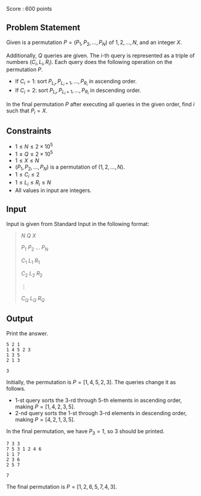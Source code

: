 Score : $600$ points

## Problem Statement

Given is a permutation $P=(P_1,P_2,\ldots,P_N)$ of $1,2,\ldots,N$, and an integer $X$.

Additionally, $Q$ queries are given.
The $i$-th query is represented as a triple of numbers $(C_i,L_i,R_i)$. Each query does the following operation on the permutation $P$.

- If $C_i=1$: sort $P_{L_i},P_{L_i+1},\ldots,P_{R_i}$ in ascending order.
- If $C_i=2$: sort $P_{L_i},P_{L_i+1},\ldots,P_{R_i}$ in descending order.

In the final permutation $P$ after executing all queries in the given order, find $i$ such that $P_i=X$.

## Constraints

- $1 \leq N \leq 2\times 10^5$
- $1 \leq Q \leq 2\times 10^5$
- $1 \leq X \leq N$
- $(P_1,P_2,\ldots,P_N)$ is a permutation of $(1,2,\ldots,N)$.
- $1 \leq C_i \leq 2$
- $1 \leq L_i \leq R_i \leq N$
- All values in input are integers.

## Input

Input is given from Standard Input in the following format:

> $N$ $Q$ $X$
> 
> $P_1$ $P_2$ $\ldots$ $P_N$
> 
> $C_1$ $L_1$ $R_1$
> 
> $C_2$ $L_2$ $R_2$
> 
> $\vdots$
> 
> $C_Q$ $L_Q$ $R_Q$

## Output

Print the answer.

```input1
5 2 1
1 4 5 2 3
1 3 5
2 1 3
```

```output1
3
```

Initially, the permutation is $P=[1,4,5,2,3]$.
The queries change it as follows.

- $1$-st query sorts the $3$-rd through $5$-th elements in ascending order, making $P=[1,4,2,3,5]$.
- $2$-nd query sorts the $1$-st through $3$-rd elements in descending order, making $P=[4,2,1,3,5]$.

In the final permutation, we have $P_3=1$, so $3$ should be printed.

```input2
7 3 3
7 5 3 1 2 4 6
1 1 7
2 3 6
2 5 7
```

```output2
7
```

The final permutation is $P=[1,2,6,5,7,4,3]$.